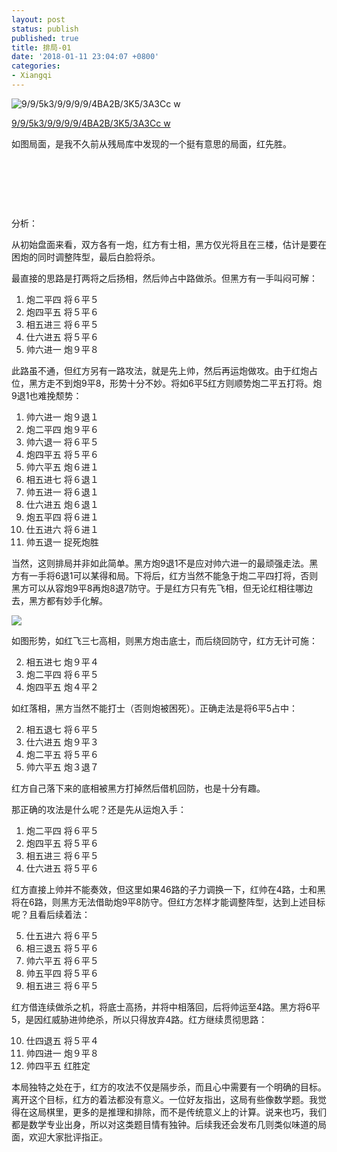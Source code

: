 ```yaml
---
layout: post
status: publish
published: true
title: 排局-01
date: '2018-01-11 23:04:07 +0800'
categories:
- Xiangqi
---
```


![9/9/5k3/9/9/9/9/4BA2B/3K5/3A3Cc w](../imgs/2018/01/1.png)

[9/9/5k3/9/9/9/9/4BA2B/3K5/3A3Cc w](https://www.chessdb.cn/query/?9/9/5k3/9/9/9/9/4BA2B/3K5/3A3Cc%20w)

如图局面，是我不久前从残局库中发现的一个挺有意思的局面，红先胜。

&nbsp;
&nbsp;

&nbsp;
&nbsp;

&nbsp;
&nbsp;

分析：

从初始盘面来看，双方各有一炮，红方有士相，黑方仅光将且在三楼，估计是要在困炮的同时调整阵型，最后白脸将杀。

最直接的思路是打两将之后扬相，然后帅占中路做杀。但黑方有一手叫闷可解：

1. 炮二平四 将６平５
2. 炮四平五 将５平６
3. 相五进三 将６平５
4. 仕六进五 将５平６
5. 帅六进一 炮９平８

此路虽不通，但红方另有一路攻法，就是先上帅，然后再运炮做攻。由于红炮占位，黑方走不到炮9平8，形势十分不妙。将如6平5红方则顺势炮二平五打将。炮9退1也难挽颓势：

1. 帅六进一 炮９退１
2. 炮二平四 炮９平６
3. 帅六退一 将６平５
4. 炮四平五 将５平６
5. 帅六平五 炮６进１
6. 相五进七 将６退１
7. 帅五进一 将６退１
8. 仕六进五 炮６退１
9. 炮五平四 将６进１
10. 仕五进六 将６进１
11. 帅五退一 捉死炮胜

当然，这则排局并非如此简单。黑方炮9退1不是应对帅六进一的最顽强走法。黑方有一手将6退1可以某得和局。下将后，红方当然不能急于炮二平四打将，否则黑方可以从容炮9平8再炮8退7防守。于是红方只有先飞相，但无论红相往哪边去，黑方都有妙手化解。

![](../imgs/2018/01/2.png)

如图形势，如红飞三七高相，则黑方炮击底士，而后绕回防守，红方无计可施：

2. 相五进七 炮９平４
3. 炮二平四 将６平５
4. 炮四平五 炮４平２

如红落相，黑方当然不能打士（否则炮被困死）。正确走法是将6平5占中：

2. 相五退七 将６平５
3. 仕六进五 炮９平３
4. 炮二平五 将５平６
5. 帅六平五 炮３退７

红方自己落下来的底相被黑方打掉然后借机回防，也是十分有趣。

那正确的攻法是什么呢？还是先从运炮入手：

1. 炮二平四 将６平５
2. 炮四平五 将５平６
3. 相五进三 将６平５
4. 仕六进五 将５平６

红方直接上帅并不能奏效，但这里如果46路的子力调换一下，红帅在4路，士和黑将在6路，则黑方无法借助炮9平8防守。但红方怎样才能调整阵型，达到上述目标呢？且看后续着法：

5. 仕五进六 将６平５
6. 相三退五 将５平６
7. 帅六平五 将６平５
8. 帅五平四 将５平６
9. 相五进三 将６平５

红方借连续做杀之机，将底士高扬，并将中相落回，后将帅运至4路。黑方将6平5，是因红威胁进帅绝杀，所以只得放弃4路。红方继续贯彻思路：

10. 仕四退五 将５平４
11. 帅四进一 炮９平８
12. 帅四平五 红胜定

本局独特之处在于，红方的攻法不仅是隔步杀，而且心中需要有一个明确的目标。离开这个目标，红方的着法都没有意义。一位好友指出，这局有些像数学题。我觉得在这局棋里，更多的是推理和排除，而不是传统意义上的计算。说来也巧，我们都是数学专业出身，所以对这类题目情有独钟。后续我还会发布几则类似味道的局面，欢迎大家批评指正。
